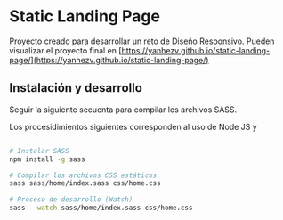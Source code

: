 # Static Landing Page

Proyecto creado para desarrollar un reto de Diseño Responsivo. Pueden visualizar el proyecto final en [https://yanhezv.github.io/static-landing-page/](https://yanhezv.github.io/static-landing-page/)


## Instalación y desarrollo

Seguir la siguiente secuenta para compilar los archivos SASS.

Los procesidimientos siguientes corresponden al uso de Node JS y

```bash

# Instalar SASS
npm install -g sass

# Compilar los archivos CSS estáticos
sass sass/home/index.sass css/home.css

# Proceso de desarrollo (Watch)
sass --watch sass/home/index.sass css/home.css

```
